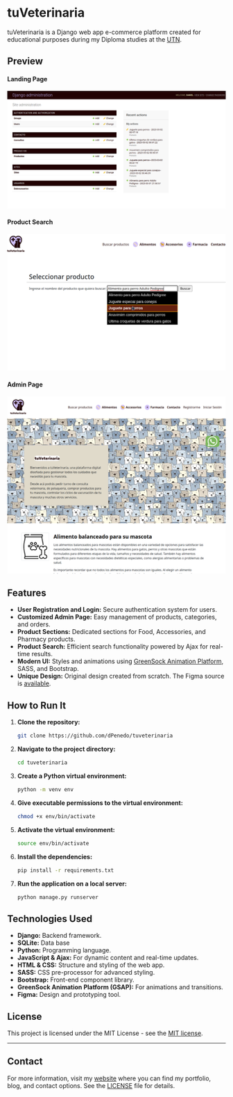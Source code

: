 # tuVeterinaria

tuVeterinaria is a Django web app e-commerce platform created for educational purposes during my Diploma studies at the [UTN](https://www.frba.utn.edu.ar/).

## Preview

#### Landing Page
![Home Page](screenshots/captura-admin.png)
#### Product Search 
![Product Search](screenshots/captura-search.png)
#### Admin Page 
![Admin Page](screenshots/captura-tuveterinaria.png)


## Features

- **User Registration and Login:** Secure authentication system for users.
- **Customized Admin Page:** Easy management of products, categories, and orders.
- **Product Sections:** Dedicated sections for Food, Accessories, and Pharmacy products.
- **Product Search:** Efficient search functionality powered by Ajax for real-time results.
- **Modern UI:** Styles and animations using [GreenSock Animation Platform](https://greensock.com/), SASS, and Bootstrap.
- **Unique Design:** Original design created from scratch. The Figma source is [available](https://www.figma.com/design/siyM2a68nuTt1syVqaN1Ao/tuVeterinaria?node-id=0-1).

## How to Run It

1. **Clone the repository:**

    ```bash
    git clone https://github.com/dPenedo/tuveterinaria
    ```

2. **Navigate to the project directory:**

    ```bash
    cd tuveterinaria
    ```

3. **Create a Python virtual environment:**

    ```bash
    python -m venv env
    ```

4. **Give executable permissions to the virtual environment:**

    ```bash
    chmod +x env/bin/activate
    ```

5. **Activate the virtual environment:**

    ```bash
    source env/bin/activate
    ```

6. **Install the dependencies:**

    ```bash
    pip install -r requirements.txt
    ```

7. **Run the application on a local server:**

    ```bash
    python manage.py runserver
    ```



## Technologies Used

- **Django:** Backend framework.
- **SQLite:** Data base
- **Python:** Programming language.
- **JavaScript & Ajax:** For dynamic content and real-time updates.
- **HTML & CSS:** Structure and styling of the web app.
- **SASS:** CSS pre-processor for advanced styling.
- **Bootstrap:** Front-end component library.
- **GreenSock Animation Platform (GSAP):** For animations and transitions.
- **Figma:** Design and prototyping tool.

## License

This project is licensed under the MIT License - see the [MIT license](https://opensource.org/license/mit).


---
## Contact
For more information, visit my [website](https://dpenedo.com) where you can find my portfolio, blog, and contact options. See the [LICENSE](LICENSE) file for details.
